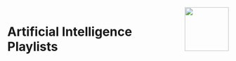 <img align="right" width="100" src="https://github.com/cs-MohamedAyman/YouTube-Playlists/blob/master/organizations-logos/youtube.jpg">

# Artificial Intelligence Playlists

